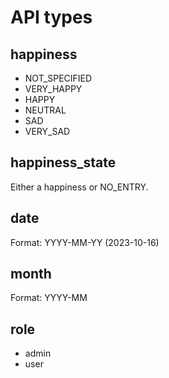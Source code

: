 # API types

## happiness

* NOT_SPECIFIED
* VERY_HAPPY
* HAPPY
* NEUTRAL
* SAD
* VERY_SAD

## happiness_state

Either a happiness or NO_ENTRY.

## date

Format: YYYY-MM-YY (2023-10-16)

## month

Format: YYYY-MM

## role

* admin
* user
